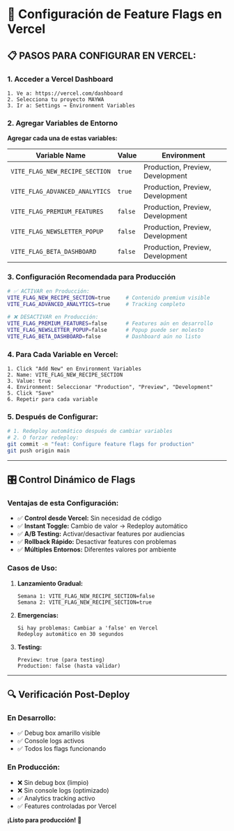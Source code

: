 # 🚀 Configuración de Feature Flags en Vercel

## 📋 **PASOS PARA CONFIGURAR EN VERCEL:**

### **1. Acceder a Vercel Dashboard**
```
1. Ve a: https://vercel.com/dashboard
2. Selecciona tu proyecto MAYWA
3. Ir a: Settings → Environment Variables
```

### **2. Agregar Variables de Entorno**

**Agregar cada una de estas variables:**

| Variable Name | Value | Environment |
|---------------|-------|-------------|
| `VITE_FLAG_NEW_RECIPE_SECTION` | `true` | Production, Preview, Development |
| `VITE_FLAG_ADVANCED_ANALYTICS` | `true` | Production, Preview, Development |
| `VITE_FLAG_PREMIUM_FEATURES` | `false` | Production, Preview, Development |
| `VITE_FLAG_NEWSLETTER_POPUP` | `false` | Production, Preview, Development |
| `VITE_FLAG_BETA_DASHBOARD` | `false` | Production, Preview, Development |

### **3. Configuración Recomendada para Producción**

```bash
# ✅ ACTIVAR en Producción:
VITE_FLAG_NEW_RECIPE_SECTION=true     # Contenido premium visible
VITE_FLAG_ADVANCED_ANALYTICS=true     # Tracking completo

# ❌ DESACTIVAR en Producción:
VITE_FLAG_PREMIUM_FEATURES=false      # Features aún en desarrollo
VITE_FLAG_NEWSLETTER_POPUP=false      # Popup puede ser molesto
VITE_FLAG_BETA_DASHBOARD=false        # Dashboard aún no listo
```

### **4. Para Cada Variable en Vercel:**

```
1. Click "Add New" en Environment Variables
2. Name: VITE_FLAG_NEW_RECIPE_SECTION
3. Value: true
4. Environment: Seleccionar "Production", "Preview", "Development"
5. Click "Save"
6. Repetir para cada variable
```

### **5. Después de Configurar:**

```bash
# 1. Redeploy automático después de cambiar variables
# 2. O forzar redeploy:
git commit -m "feat: Configure feature flags for production"
git push origin main
```

---

## 🎛️ **Control Dinámico de Flags**

### **Ventajas de esta Configuración:**

- ✅ **Control desde Vercel:** Sin necesidad de código
- ✅ **Instant Toggle:** Cambio de valor → Redeploy automático
- ✅ **A/B Testing:** Activar/desactivar features por audiencias
- ✅ **Rollback Rápido:** Desactivar features con problemas
- ✅ **Múltiples Entornos:** Diferentes valores por ambiente

### **Casos de Uso:**

1. **Lanzamiento Gradual:**
   ```
   Semana 1: VITE_FLAG_NEW_RECIPE_SECTION=false
   Semana 2: VITE_FLAG_NEW_RECIPE_SECTION=true
   ```

2. **Emergencias:**
   ```
   Si hay problemas: Cambiar a 'false' en Vercel
   Redeploy automático en 30 segundos
   ```

3. **Testing:**
   ```
   Preview: true (para testing)
   Production: false (hasta validar)
   ```

---

## 🔍 **Verificación Post-Deploy**

### **En Desarrollo:**
- ✅ Debug box amarillo visible
- ✅ Console logs activos
- ✅ Todos los flags funcionando

### **En Producción:**
- ❌ Sin debug box (limpio)
- ❌ Sin console logs (optimizado)
- ✅ Analytics tracking activo
- ✅ Features controladas por Vercel

**¡Listo para producción! 🚀**